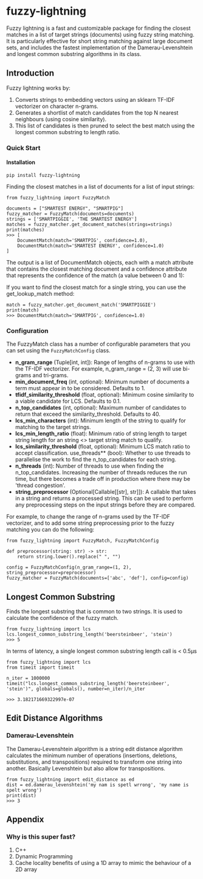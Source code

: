 # fuzzy-lightning

Fuzzy lightning is a fast and customizable package for finding the closest matches in a list of target strings (documents) using fuzzy string matching. It is particularly effective for short string matching against large document sets, and includes the fastest implementation of the Damerau-Levenshtein and longest common substring algorithms in its class.

## Introduction
Fuzzy lightning works by:
1. Converts strings to embedding vectors using an sklearn TF-IDF vectorizer on character n-grams.
2. Generates a shortlist of match candidates from the top N nearest neighbours (using cosine similarity).
3. This list of candidates is then pruned to select the best match using the longest common substring to length ratio.

### Quick Start

#### Installation

`pip install fuzzy-lightning`

Finding the closest matches in a list of documents for a list of input strings:

```
from fuzzy_lightning import FuzzyMatch

documents = ["SMARTEST ENERGY", "SMARTPIG"]
fuzzy_matcher = FuzzyMatch(documents=documents)
strings = ['SMARTPIGGIE', 'THE SMARTEST ENERGY']
matches = fuzzy_matcher.get_document_matches(strings=strings)
print(matches)
>>> [
    DocumentMatch(match='SMARTPIG', confidence=1.0),
    DocumentMatch(match='SMARTEST ENERGY', confidence=1.0)
]
```

The output is a list of DocumentMatch objects, each with a match attribute that contains the closest matching document and a confidence attribute that represents the confidence of the match (a value between 0 and 1):

If you want to find the closest match for a single string, you can use the get_lookup_match method:

```
match = fuzzy_matcher.get_document_match('SMARTPIGGIE')
print(match)
>>> DocumentMatch(match='SMARTPIG', confidence=1.0)
```

### Configuration

The FuzzyMatch class has a number of configurable parameters that you can set using the `FuzzyMatchConfig` class. 

- **n_gram_range** (Tuple[int, int]): Range of lengths of n-grams to use with the TF-IDF vectorizer. For example,
    n_gram_range = (2, 3) will use bi-grams and tri-grams.
- **min_document_freq** (int, optional): Minimum number of documents a term must appear in to be considered.
    Defaults to 1.
- **tfidf_similarity_threshold** (float, optional): Minimum cosine similarity to a viable candidate for LCS.
    Defaults to 0.1.
- **n_top_candidates** (int, optional): Maximum number of candidates to return that exceed the
    similarity_threshold. Defaults to 40.
- **lcs_min_characters** (int): Minimum length of the string to qualify for matching to the target strings.
- **lcs_min_length_ratio** (float): Minimum ratio of string length to target string length for an string <> target
    string match to qualify.
- **lcs_similarity_threshold** (float, optional): Minimum LCS match ratio to accept classification.
use_threads** (bool): Whether to use threads to parallelise the work to find the n_top_candidates for each
    string.
- **n_threads** (int): Number of threads to use when finding the n_top_candidates. Increasing the number of threads
    reduces the run time, but there becomes a trade off in production where there may be 'thread congestion'.
- **string_preprocessor** (Optional[Callable[[str], str]]): A callable that takes in a string and returns a processed
    string. This can be used to perform any preprocessing steps on the input strings before they are compared.

For example, to change the range of n-grams used by the TF-IDF vectorizer, and to add some string preprocessing prior
to the fuzzy matching you can do the following:

```
from fuzzy_lightning import FuzzyMatch, FuzzyMatchConfig

def preprocessor(string: str) -> str:
    return string.lower().replace(" ", "")

config = FuzzyMatchConfig(n_gram_range=(1, 2), string_preprocessor=preprocessor)
fuzzy_matcher = FuzzyMatch(documents=['abc', 'def'], config=config)
```

## Longest Common Substring

Finds the longest substring that is common to two strings. It is used to calculate the confidence of the fuzzy match.

```
from fuzzy_lightning import lcs
lcs.longest_common_substring_length('beersteinbeer', 'stein')
>>> 5
```

In terms of latency, a single longest common substring length call is < 0.5μs

```
from fuzzy_lightning import lcs
from timeit import timeit

n_iter = 1000000
timeit("lcs.longest_common_substring_length('beersteinbeer', 'stein')", globals=globals(), number=n_iter)/n_iter

>>> 3.182171669322997e-07
```



## Edit Distance Algorithms

### Damerau-Levenshtein

The Damerau-Levenshtein algorithm is a string edit distance algorithm calculates the minimum number of operations (insertions, deletions, substitutions, and transpositions) required to transform one string into another. Basically Levenshtein but also
allow for transpositions.

```
from fuzzy_lightning import edit_distance as ed
dist = ed.damerau_levenshtein('my nam is spetl wrrong', 'my name is spelt wrong')
print(dist)
>>> 3
```

## Appendix

### Why is this super fast?

1. C++
2. Dynamic Programming
3. Cache locality benefits of using a 1D array to mimic the behaviour of a 2D array
